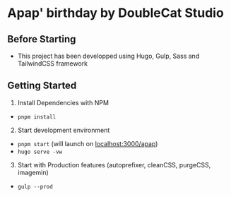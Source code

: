 # Apap' birthday by DoubleCat Studio

## Before Starting

- This project has been developped using Hugo, Gulp, Sass and TailwindCSS framework

## Getting Started

1. Install Dependencies with NPM

- `pnpm install`

2. Start development environment

- `pnpm start` (will launch on [localhost:3000/apap](http://localhost:3000/apap))
- `hugo serve -vw`

3. Start with Production features (autoprefixer, cleanCSS, purgeCSS, imagemin)

- `gulp --prod`
